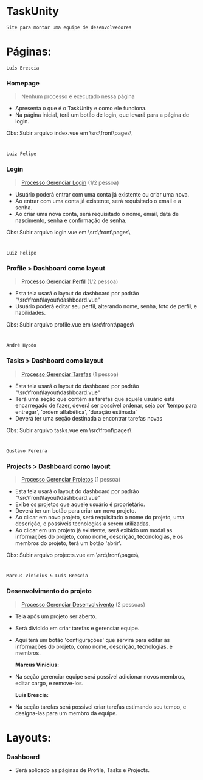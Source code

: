 # **TaskUnity**

```Site para montar uma equipe de desenvolvedores```

#

# **Páginas:**

```Luís Brescia```
### **Homepage**
> Nenhum processo é executado nessa página
- Apresenta o que é o TaskUnity e como ele funciona.
- Na página inicial, terá um botão de login, que levará para a página de login.

Obs: Subir arquivo index.vue em \src\front\pages\

#

```Luiz Felipe```
### **Login**
> [Processo Gerenciar Login](/docs/processos/GerenciarLogin.md) (1/2 pessoa)
- Usuário poderá entrar com uma conta já existente ou criar uma nova.
- Ao entrar com uma conta já existente, será requisitado o email e a senha.
- Ao criar uma nova conta, será requisitado o nome, email, data de nascimento, senha e confirmação de senha.

Obs: Subir arquivo login.vue em \src\front\pages\

#

```Luiz Felipe```
### **Profile** > Dashboard como layout
> [Processo Gerenciar Perfil](/docs/processos/GerenciarPerfil.md) (1/2 pessoa)
- Esta tela usará o layout do dashboard por padrão "\src\front\layout\dashboard.vue"
- Usuário poderá editar seu perfil, alterando nome, senha, foto de perfil, e habilidades.

Obs: Subir arquivo profile.vue em \src\front\pages\
        
#

```André Hyodo```
### **Tasks** > Dashboard como layout
> [Processo Gerenciar Tarefas](/docs/processos/GerenciarTarefas.md) (1 pessoa)
- Esta tela usará o layout do dashboard por padrão "\src\front\layout\dashboard.vue"
-  Terá uma seção que contém as tarefas que aquele usuário está encarregado de fazer, deverá ser possível ordenar, seja por 'tempo para entregar', 'ordem alfabética', 'duração estimada'
- Deverá ter uma seção destinada a encontrar tarefas novas

Obs: Subir arquivo tasks.vue em \src\front\pages\

#

```Gustavo Pereira```
### **Projects** > Dashboard como layout
> [Processo Gerenciar Projetos](/docs/processos/GerenciarProjetos.md) (1 pessoa)
- Esta tela usará o layout do dashboard por padrão "\src\front\layout\dashboard.vue"
- Exibe os projetos que aquele usuário é proprietário.
- Deverá ter um botão para criar um novo projeto.
- Ao clicar em novo projeto, será requisitado o nome do projeto, uma descrição, e possíveis tecnologias a serem utilizadas.
- Ao clicar em um projeto já existente, será exibido um modal as informações do projeto, como nome, descrição, teconologias, e os membros do projeto, terá um botão 'abrir'.

Obs: Subir arquivo projects.vue em \src\front\pages\

#

```Marcus Vinicius & Luís Brescia```
### **Desenvolvimento do projeto**
> [Processo Gerenciar Desenvolvivento](/docs/processos/GerenciarDesenvolvimento.md) (2 pessoas)
- Tela após um projeto ser aberto.
- Será dividido em criar tarefas e gerenciar equipe.
- Aqui terá um botão 'configurações' que servirá para editar as informações do projeto, como nome, descrição, tecnologias, e membros.

    **Marcus Vinicius:**
- Na seção gerenciar equipe será possível adicionar novos membros, editar cargo, e remove-los.

    **Luís Brescia:**
- Na seção tarefas será possivel criar tarefas estimando seu tempo, e designa-las para um membro da equipe.

# **Layouts:**

### **Dashboard**

- Será aplicado as páginas de Profile, Tasks e Projects.

#